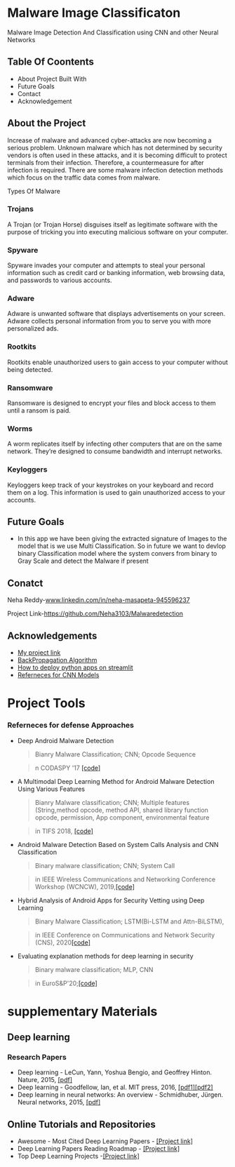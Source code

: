 
# Malware Image Classificaton

Malware Image Detection And Classification using CNN and other Neural Networks


## Table Of Coontents
- About Project
    Built With
- Future Goals
- Contact
- Acknowledgement
## About the Project

Increase of malware and advanced cyber-attacks are now becoming a serious problem. Unknown malware which has not determined by security vendors is often used in these attacks, and it is becoming difficult to protect terminals from their infection. Therefore, a countermeasure for after infection is required. There are some malware infection detection methods which focus on the traffic data comes from malware. 

Types Of Malware 

### Trojans
A Trojan (or Trojan Horse) disguises itself as legitimate software with the purpose of tricking you into executing malicious software on your computer.

### Spyware
Spyware invades your computer and attempts to steal your personal information such as credit card or banking information, web browsing data, and passwords to various accounts.

### Adware
Adware is unwanted software that displays advertisements on your screen. Adware collects personal information from you to serve you with more personalized ads.

### Rootkits
Rootkits enable unauthorized users to gain access to your computer without being detected.

### Ransomware
Ransomware is designed to encrypt your files and block access to them until a ransom is paid.

### Worms
A worm replicates itself by infecting other computers that are on the same network. They’re designed to consume bandwidth and interrupt networks.

### Keyloggers
Keyloggers keep track of your keystrokes on your keyboard and record them on a log. This information is used to gain unauthorized access to your accounts.


## Future Goals

- In this app we have been giving the extracted signature of Images to the model that is we use Multi Classification.
  So in future we want to devlop binary Classification model where the system convers from binary to Gray Scale and detect the Malware if present
## Conatct

Neha Reddy-www.linkedin.com/in/neha-masapeta-945596237

Project Link-https://github.com/Neha3103/Malwaredetection
## Acknowledgements

 - [My project link](https://github.com/Neha3103/Malwaredetection)
 - [BackPropagation Algorithm](https://machinelearningmastery.com/implement-backpropagation-algorithm-scratch-python/)
 - [How to deploy python apps on streamlit](https://docs.streamlit.io/streamlit-cloud/get-started/deploy-an-app)
 - [Referneces for CNN Models](https://insightsimaging.springeropen.com/articles/10.1007/s13244-018-0639-9)
# Project Tools

### Referneces for defense Approaches

- Deep Android Malware Detection

    > Bianry Malware Classification; CNN; Opcode Sequence

    > n CODASPY '17 [[code]](https://github.com/niallmcl/Deep-Android-Malware-Detection)

- A Multimodal Deep Learning Method for Android Malware Detection Using Various Features

    > Bianry Malware classification; CNN; Multiple features (String,method opcode, method API, shared library function opcode, 
    permission, App component, environmental feature
    
    > in TIFS 2018, [[code]](https://github.com/hejinsome/A-Multimodal-Deep-Learning-Method-for-Android-Malware-Detection)

- Android Malware Detection Based on System Calls Analysis and CNN Classification

    > Binary malware classification; CNN; System Call

    > in IEEE Wireless Communications and Networking Conference Workshop (WCNCW), 2019,[[code]](https://github.com/stodi1/malwaresdetection)

- Hybrid Analysis of Android Apps for Security Vetting using Deep Learning

    > Binary Malware Classification; LSTM(Bi-LSTM and Attn-BiLSTM),

    > in IEEE Conference on Communications and Network Security (CNS), 2020[[code]](https://github.com/sankardasroy/deep-learning-for-vetting)

- Evaluating explanation methods for deep learning in security

    > Binary malware classification; MLP, CNN

    > in EuroS&P'20;[[code]](https://github.com/alewarne/explain-mlsec)


# supplementary Materials

## Deep learning

### Research Papers

- Deep learning - LeCun, Yann, Yoshua Bengio, and Geoffrey Hinton. Nature, 2015, [[pdf]](https://www.nature.com/articles/nature14539)
- Deep learning - Goodfellow, Ian, et al. MIT press, 2016, [[pdf1]](https://synapse.koreamed.org/upload/SynapseData/PDFData/1088HIR/hir-22-351.pdf)[[pdf2]](https://www.academia.edu/download/53631590/Deep_Learning_Bengio_2015-10-03.pdf)
- Deep learning in neural networks: An overview - Schmidhuber, Jürgen. Neural networks, 2015, [[pdf]](https://www.sciencedirect.com/science/article/abs/pii/S0893608014002135)

## Online Tutorials and Repositories

- Awesome - Most Cited Deep Learning Papers - [[Project link]](https://github.com/terryum/awesome-deep-learning-papers#natural-language-processing--rnns)
- Deep Learning Papers Reading Roadmap - [[Project link]](https://github.com/floodsung/Deep-Learning-Papers-Reading-Roadmap)
- Top Deep Learning Projects -[[Project link]](https://github.com/aymericdamien/TopDeepLearning)

